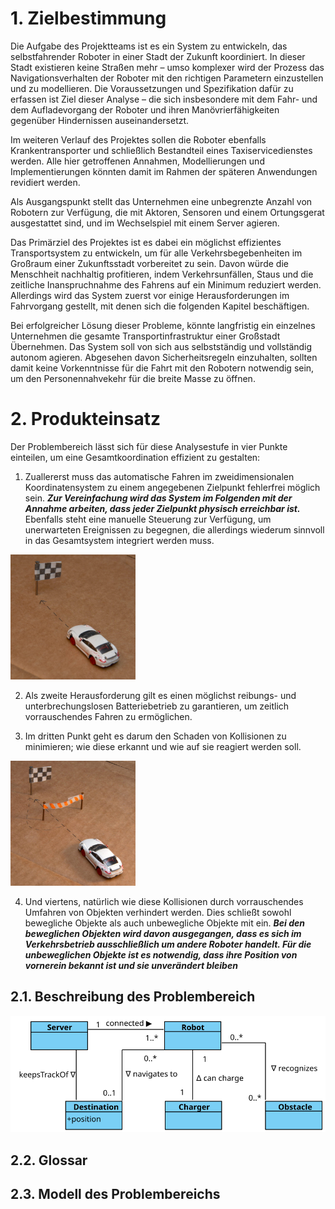 # 1. Zielbestimmung
Die Aufgabe des Projektteams ist es ein System zu entwickeln, das selbstfahrender Roboter in einer Stadt der Zukunft koordiniert. In dieser Stadt existieren keine Straßen mehr – umso komplexer wird der Prozess das Navigationsverhalten der Roboter mit den richtigen Parametern einzustellen und zu modellieren. Die Voraussetzungen und Spezifikation dafür zu erfassen ist Ziel dieser Analyse – die sich insbesondere mit dem Fahr- und dem Aufladevorgang der Roboter und ihren Manövrierfähigkeiten gegenüber Hindernissen auseinandersetzt.

Im weiteren Verlauf des Projektes sollen die Roboter ebenfalls Krankentransporter und schließlich Bestandteil eines Taxiservicedienstes werden. Alle hier getroffenen Annahmen, Modellierungen und Implementierungen könnten damit im Rahmen der späteren Anwendungen revidiert werden.

Als Ausgangspunkt stellt das Unternehmen eine unbegrenzte Anzahl von Robotern zur Verfügung, die mit Aktoren, Sensoren und einem Ortungsgerat ausgestattet sind, und im Wechselspiel mit einem Server agieren.

Das Primärziel des Projektes ist es dabei ein möglichst effizientes Transportsystem zu entwickeln, um für alle Verkehrsbegebenheiten im Großraum einer Zukunftsstadt vorbereitet zu sein. Davon würde die Menschheit nachhaltig profitieren, indem Verkehrsunfällen, Staus und die zeitliche Inanspruchnahme des Fahrens auf ein Minimum reduziert werden. Allerdings wird das System zuerst vor einige Herausforderungen im Fahrvorgang gestellt, mit denen sich die folgenden Kapitel beschäftigen.

 Bei erfolgreicher Lösung dieser Probleme, könnte langfristig ein einzelnes Unternehmen die gesamte Transportinfrastruktur einer Großstadt Übernehmen.  Das System soll von sich aus selbstständig und vollständig autonom agieren. Abgesehen davon Sicherheitsregeln einzuhalten, sollten damit keine Vorkenntnisse für die Fahrt mit den Robotern notwendig sein, um den Personennahvekehr für die breite Masse zu öffnen.
# 2. Produkteinsatz
Der Problembereich lässt sich für diese Analysestufe in vier Punkte einteilen, um eine Gesamtkoordination effizient zu gestalten:

1. Zuallererst muss das automatische Fahren im zweidimensionalen Koordinatensystem zu einem angegebenen Zielpunkt fehlerfrei möglich sein. ***Zur Vereinfachung wird das System im Folgenden mit der Annahme arbeiten, dass jeder Zielpunkt physisch erreichbar ist.*** Ebenfalls steht eine manuelle Steuerung zur Verfügung, um unerwarteten Ereignissen zu begegnen, die allerdings wiederum sinnvoll in das Gesamtsystem integriert werden muss.<br>
<img src="/images/grafikZumProblembereich1.jpg" width="200">

2. Als zweite Herausforderung gilt es einen möglichst reibungs- und unterbrechungslosen Batteriebetrieb zu garantieren, um zeitlich vorrauschendes Fahren zu ermöglichen.

3. Im dritten Punkt geht es darum den Schaden von Kollisionen zu minimieren; wie diese erkannt und wie auf sie reagiert werden soll.<br>
<img src="/images/grafikZumProblembereich2.jpg" width="200">

4. Und viertens, natürlich wie diese Kollisionen durch vorrauschendes Umfahren von Objekten verhindert werden. Dies schließt sowohl bewegliche Objekte als auch unbewegliche Objekte mit ein.
***Bei den beweglichen Objekten wird davon ausgegangen, dass es sich im Verkehrsbetrieb ausschließlich um andere Roboter handelt. Für die unbeweglichen Objekte ist es notwendig, dass ihre Position von vornerein bekannt ist und sie unverändert bleiben***
## 2.1. Beschreibung des Problembereich
![Modell des Problembereichs](/images/Problembereich.svg)
## 2.2. Glossar
## 2.3. Modell des Problembereichs
